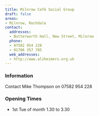 ```yaml
---
title: Milnrow Café Social Group
draft: false
areas:
- Milnrow, Rochdale
contact:
  addresses:
  - Butterworth Hall, New Street, Milnrow
  phone:
  - 07582 954 228
  - 01706 357 785
  web_addresses:
  - http://www.alzheimers.org.uk
---
```


### Information
Contact Mike Thompson on 07582 954 228

### Opening Times
* 1st Tue of month 1.30 to 3.30

